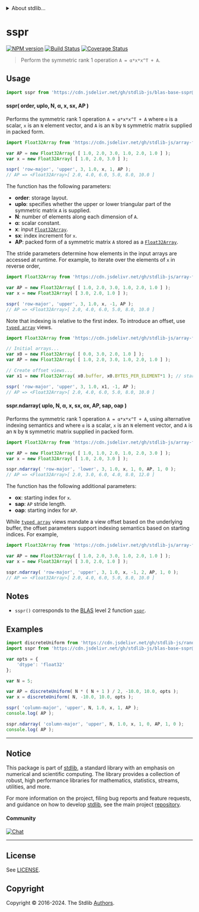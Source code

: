 <!--

@license Apache-2.0

Copyright (c) 2024 The Stdlib Authors.

Licensed under the Apache License, Version 2.0 (the "License");
you may not use this file except in compliance with the License.
You may obtain a copy of the License at

   http://www.apache.org/licenses/LICENSE-2.0

Unless required by applicable law or agreed to in writing, software
distributed under the License is distributed on an "AS IS" BASIS,
WITHOUT WARRANTIES OR CONDITIONS OF ANY KIND, either express or implied.
See the License for the specific language governing permissions and
limitations under the License.

-->


<details>
  <summary>
    About stdlib...
  </summary>
  <p>We believe in a future in which the web is a preferred environment for numerical computation. To help realize this future, we've built stdlib. stdlib is a standard library, with an emphasis on numerical and scientific computation, written in JavaScript (and C) for execution in browsers and in Node.js.</p>
  <p>The library is fully decomposable, being architected in such a way that you can swap out and mix and match APIs and functionality to cater to your exact preferences and use cases.</p>
  <p>When you use stdlib, you can be absolutely certain that you are using the most thorough, rigorous, well-written, studied, documented, tested, measured, and high-quality code out there.</p>
  <p>To join us in bringing numerical computing to the web, get started by checking us out on <a href="https://github.com/stdlib-js/stdlib">GitHub</a>, and please consider <a href="https://opencollective.com/stdlib">financially supporting stdlib</a>. We greatly appreciate your continued support!</p>
</details>

# sspr

[![NPM version][npm-image]][npm-url] [![Build Status][test-image]][test-url] [![Coverage Status][coverage-image]][coverage-url] <!-- [![dependencies][dependencies-image]][dependencies-url] -->

> Perform the symmetric rank 1 operation `A = α*x*x^T + A`.

<section class = "usage">

## Usage

```javascript
import sspr from 'https://cdn.jsdelivr.net/gh/stdlib-js/blas-base-sspr@deno/mod.js';
```

#### sspr( order, uplo, N, α, x, sx, AP )

Performs the symmetric rank 1 operation `A = α*x*x^T + A` where `α` is a scalar, `x` is an `N` element vector, and `A` is an `N` by `N` symmetric matrix supplied in packed form.

```javascript
import Float32Array from 'https://cdn.jsdelivr.net/gh/stdlib-js/array-float32@deno/mod.js';

var AP = new Float32Array( [ 1.0, 2.0, 3.0, 1.0, 2.0, 1.0 ] );
var x = new Float32Array( [ 1.0, 2.0, 3.0 ] );

sspr( 'row-major', 'upper', 3, 1.0, x, 1, AP );
// AP => <Float32Array>[ 2.0, 4.0, 6.0, 5.0, 8.0, 10.0 ]
```

The function has the following parameters:

-   **order**: storage layout.
-   **uplo**: specifies whether the upper or lower triangular part of the symmetric matrix `A` is supplied.
-   **N**: number of elements along each dimension of `A`.
-   **α**: scalar constant.
-   **x**: input [`Float32Array`][mdn-float32array].
-   **sx**: index increment for `x`.
-   **AP**: packed form of a symmetric matrix `A` stored as a [`Float32Array`][mdn-float32array].

The stride parameters determine how elements in the input arrays are accessed at runtime. For example, to iterate over the elements of `x` in reverse order,

```javascript
import Float32Array from 'https://cdn.jsdelivr.net/gh/stdlib-js/array-float32@deno/mod.js';

var AP = new Float32Array( [ 1.0, 2.0, 3.0, 1.0, 2.0, 1.0 ] );
var x = new Float32Array( [ 3.0, 2.0, 1.0 ] );

sspr( 'row-major', 'upper', 3, 1.0, x, -1, AP );
// AP => <Float32Array>[ 2.0, 4.0, 6.0, 5.0, 8.0, 10.0 ]
```

Note that indexing is relative to the first index. To introduce an offset, use [`typed array`][mdn-typed-array] views.

<!-- eslint-disable stdlib/capitalized-comments -->

```javascript
import Float32Array from 'https://cdn.jsdelivr.net/gh/stdlib-js/array-float32@deno/mod.js';

// Initial arrays...
var x0 = new Float32Array( [ 0.0, 3.0, 2.0, 1.0 ] );
var AP = new Float32Array( [ 1.0, 2.0, 3.0, 1.0, 2.0, 1.0 ] );

// Create offset views...
var x1 = new Float32Array( x0.buffer, x0.BYTES_PER_ELEMENT*1 ); // start at 2nd element

sspr( 'row-major', 'upper', 3, 1.0, x1, -1, AP );
// AP => <Float32Array>[ 2.0, 4.0, 6.0, 5.0, 8.0, 10.0 ]
```

#### sspr.ndarray( uplo, N, α, x, sx, ox, AP, sap, oap )

Performs the symmetric rank 1 operation `A = α*x*x^T + A`, using alternative indexing semantics and where `α` is a scalar, `x` is an `N` element vector, and `A` is an `N` by `N` symmetric matrix supplied in packed form.

```javascript
import Float32Array from 'https://cdn.jsdelivr.net/gh/stdlib-js/array-float32@deno/mod.js';

var AP = new Float32Array( [ 1.0, 1.0, 2.0, 1.0, 2.0, 3.0 ] );
var x = new Float32Array( [ 1.0, 2.0, 3.0 ] );

sspr.ndarray( 'row-major', 'lower', 3, 1.0, x, 1, 0, AP, 1, 0 );
// AP => <Float32Array>[ 2.0, 3.0, 6.0, 4.0, 8.0, 12.0 ]
```

The function has the following additional parameters:

-   **ox**: starting index for `x`.
-   **sap**: `AP` stride length.
-   **oap**: starting index for `AP`.

While [`typed array`][mdn-typed-array] views mandate a view offset based on the underlying buffer, the offset parameters support indexing semantics based on starting indices. For example,

```javascript
import Float32Array from 'https://cdn.jsdelivr.net/gh/stdlib-js/array-float32@deno/mod.js';

var AP = new Float32Array( [ 1.0, 2.0, 3.0, 1.0, 2.0, 1.0 ] );
var x = new Float32Array( [ 3.0, 2.0, 1.0 ] );

sspr.ndarray( 'row-major', 'upper', 3, 1.0, x, -1, 2, AP, 1, 0 );
// AP => <Float32Array>[ 2.0, 4.0, 6.0, 5.0, 8.0, 10.0 ]
```

</section>

<!-- /.usage -->

<section class="notes">

## Notes

-   `sspr()` corresponds to the [BLAS][blas] level 2 function [`sspr`][blas-sspr].

</section>

<!-- /.notes -->

<section class="examples">

## Examples

<!-- eslint no-undef: "error" -->

```javascript
import discreteUniform from 'https://cdn.jsdelivr.net/gh/stdlib-js/random-array-discrete-uniform@deno/mod.js';
import sspr from 'https://cdn.jsdelivr.net/gh/stdlib-js/blas-base-sspr@deno/mod.js';

var opts = {
    'dtype': 'float32'
};

var N = 5;

var AP = discreteUniform( N * ( N + 1 ) / 2, -10.0, 10.0, opts );
var x = discreteUniform( N, -10.0, 10.0, opts );

sspr( 'column-major', 'upper', N, 1.0, x, 1, AP );
console.log( AP );

sspr.ndarray( 'column-major', 'upper', N, 1.0, x, 1, 0, AP, 1, 0 );
console.log( AP );
```

</section>

<!-- /.examples -->

<!-- C interface documentation. -->



<!-- Section for related `stdlib` packages. Do not manually edit this section, as it is automatically populated. -->

<section class="related">

</section>

<!-- /.related -->

<!-- Section for all links. Make sure to keep an empty line after the `section` element and another before the `/section` close. -->


<section class="main-repo" >

* * *

## Notice

This package is part of [stdlib][stdlib], a standard library with an emphasis on numerical and scientific computing. The library provides a collection of robust, high performance libraries for mathematics, statistics, streams, utilities, and more.

For more information on the project, filing bug reports and feature requests, and guidance on how to develop [stdlib][stdlib], see the main project [repository][stdlib].

#### Community

[![Chat][chat-image]][chat-url]

---

## License

See [LICENSE][stdlib-license].


## Copyright

Copyright &copy; 2016-2024. The Stdlib [Authors][stdlib-authors].

</section>

<!-- /.stdlib -->

<!-- Section for all links. Make sure to keep an empty line after the `section` element and another before the `/section` close. -->

<section class="links">

[npm-image]: http://img.shields.io/npm/v/@stdlib/blas-base-sspr.svg
[npm-url]: https://npmjs.org/package/@stdlib/blas-base-sspr

[test-image]: https://github.com/stdlib-js/blas-base-sspr/actions/workflows/test.yml/badge.svg?branch=main
[test-url]: https://github.com/stdlib-js/blas-base-sspr/actions/workflows/test.yml?query=branch:main

[coverage-image]: https://img.shields.io/codecov/c/github/stdlib-js/blas-base-sspr/main.svg
[coverage-url]: https://codecov.io/github/stdlib-js/blas-base-sspr?branch=main

<!--

[dependencies-image]: https://img.shields.io/david/stdlib-js/blas-base-sspr.svg
[dependencies-url]: https://david-dm.org/stdlib-js/blas-base-sspr/main

-->

[chat-image]: https://img.shields.io/gitter/room/stdlib-js/stdlib.svg
[chat-url]: https://app.gitter.im/#/room/#stdlib-js_stdlib:gitter.im

[stdlib]: https://github.com/stdlib-js/stdlib

[stdlib-authors]: https://github.com/stdlib-js/stdlib/graphs/contributors

[umd]: https://github.com/umdjs/umd
[es-module]: https://developer.mozilla.org/en-US/docs/Web/JavaScript/Guide/Modules

[deno-url]: https://github.com/stdlib-js/blas-base-sspr/tree/deno
[deno-readme]: https://github.com/stdlib-js/blas-base-sspr/blob/deno/README.md
[umd-url]: https://github.com/stdlib-js/blas-base-sspr/tree/umd
[umd-readme]: https://github.com/stdlib-js/blas-base-sspr/blob/umd/README.md
[esm-url]: https://github.com/stdlib-js/blas-base-sspr/tree/esm
[esm-readme]: https://github.com/stdlib-js/blas-base-sspr/blob/esm/README.md
[branches-url]: https://github.com/stdlib-js/blas-base-sspr/blob/main/branches.md

[stdlib-license]: https://raw.githubusercontent.com/stdlib-js/blas-base-sspr/main/LICENSE

[blas]: http://www.netlib.org/blas

[blas-sspr]: https://www.netlib.org/lapack/explore-html/d5/df9/group__hpr_ga7cacbe603f23f8b0aca186fba51ad490.html#ga7cacbe603f23f8b0aca186fba51ad490

[mdn-float32array]: https://developer.mozilla.org/en-US/docs/Web/JavaScript/Reference/Global_Objects/Float32Array

[mdn-typed-array]: https://developer.mozilla.org/en-US/docs/Web/JavaScript/Reference/Global_Objects/TypedArray

</section>

<!-- /.links -->
